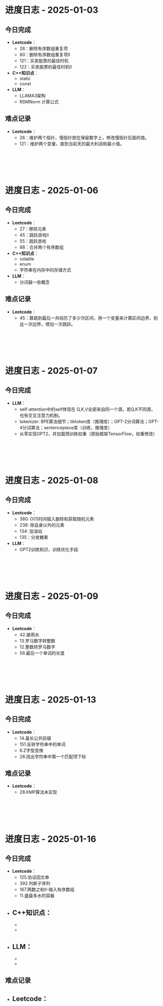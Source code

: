 # 进度日志 - 2025-01-03

## 今日完成
- **Leetcode**：
    - 26：删除有序数组重复项
    - 80：删除有序数组重复项II
    - 121：买卖股票的最佳时机
    - 122：买卖股票的最佳时机II
- **C++知识点**：
    - static
    - const
- **LLM**：
    - LLAMA3架构
    - RSMNorm 计算公式

## 难点记录
- **Leetcode**：
    - 26：维护两个指针，慢指针放在保留数字上，修改慢指针后面的值。
    - 121：维护两个变量，直到当前天的最大利润和最小值。
    
<br>
<br>
<br>
<br>

# 进度日志 - 2025-01-06

## 今日完成
- **Leetcode**：
    - 27：移除元素
    - 45：跳跃游戏II
    - 55：跳跃游戏
    - 88：合并两个有序数组
- **C++知识点**：
    - volatile
    - enum
    - 字符串在内存中的存储方式
- **LLM**：
    - 分词器一些概念

## 难点记录
- **Leetcode**：
    - 45：算跳到最后一共经历了多少次区间，用一个变量来计算区间边界，到达一次边界，增加一次跳跃。

<br>
<br>
<br>
<br>

# 进度日志 - 2025-01-07

## 今日完成
- **LLM**：
    - self-attention中的self体现在 Q,K,V全部来自同一个源。若Q,K不同源，也有交叉注意力机制。
    - tokenizer: BPE算法细节；tiktoken库（推理库）；GPT-2分词算法；GPT-4分词算法；sentencepiece库（训练，推理库）
    - 从零实现GPT2，并加载预训练权重（原始框架TensorFlow，权重修改）

<br>
<br>
<br>
<br>

# 进度日志 - 2025-01-08

## 今日完成
- **Leetcode**：
    - 380: O(1)时间插入删除和获取随机元素
    - 238: 除自身以外的元素
    - 134: 加油站
    - 135：分发糖果
- **LLM**：
    - GPT2训练知识，训练优化手段

<br>
<br>
<br>
<br>

# 进度日志 - 2025-01-09

## 今日完成
- **Leetcode**：
    - 42.接雨水
    - 13.罗马数字转整数
    - 12.整数转罗马数字
    - 58.最后一个单词的长度

<br>
<br>
<br>
<br>

# 进度日志 - 2025-01-13

## 今日完成
- **Leetcode**：
    - 14.最长公共前缀
    - 151.反转字符串中的单词
    - 6.Z字型变换
    - 28.找出字符串中第一个匹配项下标

## 难点记录
- **Leetcode**：
    - 28.KMP算法未实现

<br>
<br>
<br>
<br>

# 进度日志 - 2025-01-16

## 今日完成
- **Leetcode**：
    - 125.验证回文串
    - 392.判断子序列
    - 167.两数之和II-输入有序数组
    - 11.盛最多水的容器
- **C++知识点**：
    - 
    - 
    - 
- **LLM**：
    - 
    - 
    - 

## 难点记录
- **Leetcode**：
    - 


